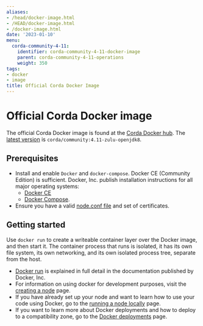 ```yaml
---
aliases:
- /head/docker-image.html
- /HEAD/docker-image.html
- /docker-image.html
date: '2023-01-10'
menu:
  corda-community-4-11:
    identifier: corda-community-4-11-docker-image
    parent: corda-community-4-11-operations
    weight: 350
tags:
- docker
- image
title: Official Corda Docker Image
---
```

# Official Corda Docker image

The official Corda Docker image is found at the [Corda Docker hub](https://hub.docker.com/u/corda). The [latest version](https://hub.docker.com/layers/corda/community/4.11-zulu-openjdk8/images/sha256-3d94ee8ab9e3ca91c40c0543291c4ac66c1787ed5b5b7c90c3ceadd1e4714168)
is `corda/community:4.11-zulu-openjdk8`.

## Prerequisites

* Install and enable `Docker` and `docker-compose`. Docker CE (Community Edition) is sufficient. Docker, Inc. publish installation instructions for all major operating systems:
  * [Docker CE](https://www.docker.com/community-edition)
  * [Docker Compose](https://docs.docker.com/compose/install/).
* Ensure you have a valid [node.conf file](node-database-tables.md) and set of certificates.

## Getting started

Use `docker run` to create a writeable container layer over the Docker image, and then start it. The container process that runs is isolated, it has its own file system, its own networking,
and its own isolated process tree, separate from the host.

* [Docker run](https://docs.docker.com/engine/reference/commandline/run/) is explained in full detail in the documentation published by Docker, Inc.
* For information on using docker for development purposes, visit the [creating a node](generating-a-node.md) page.
* If you have already set up your node and want to learn how to use your code using Docker, go to the [running a node locally](running-a-node.md) page.
* If you want to learn more about Docker deployments and how to deploy to a compatibility zone, go to the [Docker deployments](node-docker-deployments.md) page.

